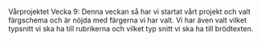 Vårprojektet
Vecka 9: Denna veckan så har vi startat vårt projekt och valt färgschema och är nöjda med färgerna vi har valt. Vi har även valt vilket typsnitt vi ska ha till rubrikerna och vilket typ snitt vi ska ha till brödtexten.
